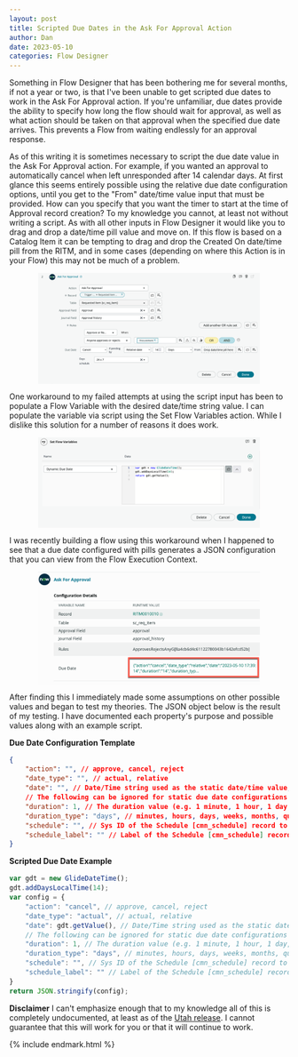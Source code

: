 ```yaml
---
layout: post
title: Scripted Due Dates in the Ask For Approval Action
author: Dan
date: 2023-05-10
categories: Flow Designer
---
```

Something in Flow Designer that has been bothering me for several months, if not a year or two, is that I've been unable to get scripted due dates to work in the Ask For Approval action. If you're unfamiliar, due dates provide the ability to specify how long the flow should wait for approval, as well as what action should be taken on that approval when the specified due date arrives. This prevents a Flow from waiting endlessly for an approval response. 

As of this writing it is sometimes necessary to script the due date value in the Ask For Approval action. For example, if you wanted an approval to automatically cancel when left unresponded after 14 calendar days. At first glance this seems entirely possible using the relative due date configuration options, until you get to the "From" date/time value input that must be provided. How can you specify that you want the timer to start at the time of Approval record creation? To my knowledge you cannot, at least not without writing a script. As with all other inputs in Flow Designer it would like you to drag and drop a date/time pill value and move on. If this flow is based on a Catalog Item it can be tempting to drag and drop the Created On date/time pill from the RITM, and in some cases (depending on where this Action is in your Flow) this may not be much of a problem. 

<img style="width: 90%; max-width: 400px; display: block !important; margin: auto;" src="/assets/images/2023-05-10-ask-for-approval-action.png" alt="Ask For Approval Action" />

One workaround to my failed attempts at using the script input has been to populate a Flow Variable with the desired date/time string value. I can populate the variable via script using the Set Flow Variables action. While I dislike this solution for a number of reasons it does work. 

<img style="width: 90%; max-width: 400px; display: block !important; margin: auto;" src="/assets/images/2023-05-10-variable-workaround.png" alt="Set Flow Variable action" />

I was recently building a flow using this workaround when I happened to see that a due date configured with pills generates a JSON configuration that you can view from the Flow Execution Context. 

<img style="width: 90%; max-width: 400px; display: block !important; margin: auto;" src="/assets/images/2023-05-10-execution-context.png" alt="Execution Context" />

After finding this I immediately made some assumptions on other possible values and began to test my theories. The JSON object below is the result of my testing. I have documented each property's purpose and possible values along with an example script. 

**Due Date Configuration Template**
~~~ json
{
    "action": "", // approve, cancel, reject
    "date_type": "", // actual, relative
    "date": "", // Date/Time string used as the static date/time value, or as the starting date/time value for relative due dates.
    // The following can be ignored for static due date configurations
    "duration": 1, // The duration value (e.g. 1 minute, 1 hour, 1 day, etc.). ** Default value is 1 **
    "duration_type": "days", // minutes, hours, days, weeks, months, quarters, years. ** Default value is days ** 
    "schedule": "", // Sys ID of the Schedule [cmn_schedule] record to be used when calculating relative due dates
    "schedule_label": "" // Label of the Schedule [cmn_schedule] record to be used when calculating relative due dates
}
~~~

**Scripted Due Date Example**
~~~ javascript
var gdt = new GlideDateTime();
gdt.addDaysLocalTime(14);
var config = {
    "action": "cancel", // approve, cancel, reject
    "date_type": "actual", // actual, relative
    "date": gdt.getValue(), // Date/Time string used as the static date/time value, or as the starting date/time value for relative due dates.
    // The following can be ignored for static due date configurations
    "duration": 1, // The duration value (e.g. 1 minute, 1 hour, 1 day, etc.). ** Default value is 1 **
    "duration_type": "days", // minutes, hours, days, weeks, months, quarters, years. ** Default value is days ** 
    "schedule": "", // Sys ID of the Schedule [cmn_schedule] record to be used when calculating relative due dates
    "schedule_label": "" // Label of the Schedule [cmn_schedule] record to be used when calculating relative due dates
}
return JSON.stringify(config);
~~~

**Disclaimer**
I can't emphasize enough that to my knowledge all of this is completely undocumented, at least as of the [Utah release](https://docs.servicenow.com/bundle/utah-build-workflows/page/administer/flow-designer/reference/ask-approval-flow-designer.html). I cannot guarantee that this will work for you or that it will continue to work.

{% include endmark.html %}

